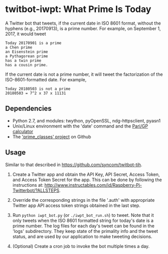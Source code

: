# twitbot-iwpt: What Prime Is Today

A Twitter bot that tweets, if the current date in ISO 8601 format, without the
hyphens (e.g., 20170913), is a prime number. For example, on September 1,
2017, it would tweet

```text
Today 20170901 is a prime
a Chen prime
an Eisenstein prime
a Pythagorean prime
has a twin prime
has a cousin prime.
```

If the current date is not a prime number, it will tweet the factorization
of the ISO-8601-formatted date. For example,

```text
Today 20180503 is not a prime
20180503 = 7^2 x 37 x 11131
```

## Dependencies

- Python 2.7, and modules: twython, pyOpenSSL, ndg-httpsclient, pyasn1
- Unix/Linux environment with the 'date' command and the [Pari/GP
  calculator](http://pari.math.u-bordeaux.fr/)
- The ['prime_classes' project](https://github.com/syncom/prime_classes) on
  Github

## Usage

Similar to that described in <https://github.com/syncom/twitbot-tih>.

1. Create a Twitter app and obtain the API Key, API Secret, Access Token, and
   Access Token Secret for the app. This can be done by following the
   instructions at:
   <http://www.instructables.com/id/Raspberry-Pi-Twitterbot/?ALLSTEPS>.

1. Override the corresponding strings in the file '.auth' with appropriate
   Twitter app API access token strings obtained in the last step.

1. Run `python iwpt_bot.py` (or `./iwpt_bot_run.sh`) to tweet. Note that it
   only tweets when the ISO 8601 formatted string for today's date is a prime
   number. The log files for each day's tweet can be found in the 'logs'
   subdirectory. They keep state of the primality info and the tweet status, and
   are used by our application to make tweeting decisions.

1. (Optional) Create a cron job to invoke the bot multiple times a day.
